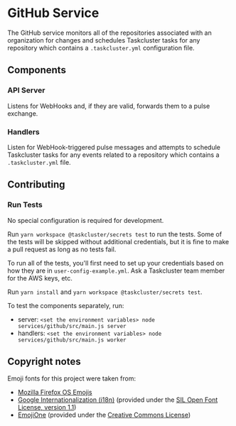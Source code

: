 # GitHub Service

The GitHub service monitors all of the repositories associated with an organization for changes and schedules Taskcluster tasks for any repository which contains a `.taskcluster.yml` configuration file.

## Components

### API Server
Listens for WebHooks and, if they are valid, forwards them to a pulse exchange.

### Handlers
Listen for WebHook-triggered pulse messages and attempts to schedule Taskcluster tasks for any events related to a repository which contains a `.taskcluster.yml` file.

## Contributing

### Run Tests
No special configuration is required for development.

Run `yarn workspace @taskcluster/secrets test` to run the tests. Some of the tests will be skipped without additional credentials, but it is fine to make a pull request as long as no tests fail.

To run all of the tests, you'll first need to set up your credentials based on how they are in `user-config-example.yml`. Ask a Taskcluster team member for the AWS keys, etc.

Run `yarn install` and `yarn workspace @taskcluster/secrets test`.

To test the components separately, run:
- server: `<set the environment variables> node services/github/src/main.js server`
- handlers: `<set the environment variables> node services/github/src/main.js worker`

## Copyright notes

Emoji fonts for this project were taken from:
- [Mozilla Firefox OS Emojis](https://github.com/mozilla/fxemoji)
- [Google Internationalization (i18n)](https://github.com/googlei18n/noto-emoji) (provided under the [SIL Open Font License, version 1.1](https://github.com/googlei18n/noto-emoji/blob/master/fonts/LICENSE))
- [EmojiOne](http://emojione.com/) (provided under the [Creative Commons License](http://emojione.com/licensing/))
